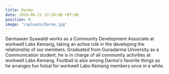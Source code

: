 ```yaml
---
title: Darma
date: 2019-06-21 17:28:00 +07:00
position: 0
image: "/uploads/Darma.jpg"
---
```


Darmawan Syawaldi works as a Community Development Associate at workwell Labs Kemang, taking an active role in the developing the relationship of our members. Graduated from Gunadarma University as a Communication student, he is in charge of all community activities at workwell Labs Kemang. Football is also among Darma's favorite things as he arranges fun futsal for workwell Labs Kemang members once in a while.